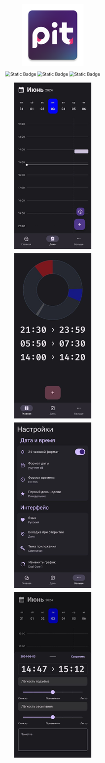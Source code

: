 <p align="center">
    <img src="composeApp/src/main/res/mipmap-xxxhdpi/ic_icon.webp" height="200px"  alt="project logo"/>
</p>
<p align="center">
    <img alt="Static Badge" src="https://img.shields.io/badge/android-gray?logo=android">
    <img alt="Static Badge" src="https://img.shields.io/badge/windows-gray?logo=windows&logoColor=blue">
    <img alt="Static Badge" src="https://img.shields.io/badge/linux-gray?logo=linux">
</p>

<p align="center">
<img src="readme/1.jpg" style="margin:5px;width:250px"/>
<img src="readme/2.jpg" style="margin:5px;width:250px"/>
<img src="readme/3.jpg" style="margin:5px;width:250px"/>
<img src="readme/4.jpg" style="margin:5px;width:250px"/>
</p>
